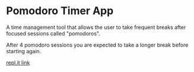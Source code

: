 # Pomodoro Timer App
A time management tool that allows the user to take frequent breaks after focused sessions called "pomodoros".

After 4 pomodoro sessions you are expected to take a longer break before starting again.

[repl.it link](https://replit.com/@rmdpalo/PomodoroTimer#README.md)